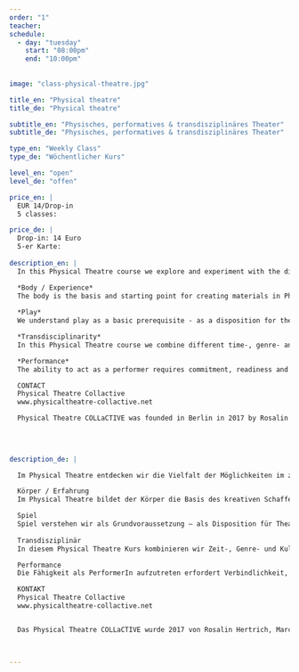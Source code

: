 ```yaml
---
order: "1"
teacher: 
schedule:
  - day: "tuesday"
    start: "08:00pm"
    end: "10:00pm"
 
    
image: "class-physical-theatre.jpg"

title_en: "Physical theatre"
title_de: "Physical theatre"

subtitle_en: "Physisches, performatives & transdisziplinäres Theater"
subtitle_de: "Physisches, performatives & transdisziplinäres Theater"

type_en: "Weekly Class"
type_de: "Wöchentlicher Kurs"

level_en: "open"
level_de: "offen"

price_en: |
  EUR 14/Drop-in  
  5 classes:

price_de: |
  Drop-in: 14 Euro  
  5-er Karte:
  
description_en: |
  In this Physical Theatre course we explore and experiment with the diversity of possibilities of contemporary theatre: between playfulness and depth, collective arrangement and inner experience, vitality and form, etc. Theatre, dance or performance? We propose a hybrid training where boundaries become blurred and where the body is at the centre. The training aims to reflect the reality of contemporary stages and nowadays creative processes.  

  *Body / Experience*    
  The body is the basis and starting point for creating materials in Physical Theatre. It is about getting to know the body as an instrument of artistic expression. A body can show inner permeability as well as become an outer surface of representation. The training begins at the interface between inside and outside, experience and expression.  
 
  *Play*  
  We understand play as a basic prerequisite - as a disposition for theatre. It is about the readiness to get into contact with yourself with genuine joy. The communication (physical, energetic, emotional...) with other participants as well as the space or the situation creates an important basis. Communication patterns and possible responses are explored, reflected and aesthetically (re-)arranged. This leads to an expansion of your possibilities of perception allowing you to step onto the theatrical situation with expanded consciousness.

  *Transdisciplinarity*  
  In this Physical Theatre course we combine different time-, genre- and culture-spanning techniques that complement classical theatre with elements of contemporary dance, performance art, installation, philosophy, visual arts, etc..  

  *Performance*  
  The ability to act as a performer requires commitment, readiness and a sense of aesthetic communication. It is about distinguishing stage presence from everyday reality and learning to use it meaningfully.  

  CONTACT  
  Physical Theatre Collactive  
  www.physicaltheatre-collactive.net  

  Physical Theatre COLLaCTIVE was founded in Berlin in 2017 by Rosalin Hertrich, Marc Carrera and Sophie Ketteniß to further develop a teaching and artistic concept for a possible nowadays Physical Theatre. The three of them are currently immersed in an ongoing discussion on the possibilities, directions, formats, spaces and materials of a contemporary physical theatre. 
  
  

  
description_de: |

  Im Physical Theatre entdecken wir die Vielfalt der Möglichkeiten im zeitgenössischen Theater und experimentieren damit. Zwischen Spiel und Tiefe, kollektivem Arrangement und innerer Erfahrung, Lebendigkeit und Form ect. Theater, Tanz oder Performance? In diesem hybrid-Training ist alles möglich, die Grenzen verschwimmen, der Körper rückt ins Zentrum. Das Training spiegelt die Realität zeitgenössischer Bühnen, sowie aktuelle kreative Prozesse wieder.  

  Körper / Erfahrung  
  Im Physical Theatre bildet der Körper die Basis des kreativen Schaffens. Es geht darum den Körper als Instrument des künstlerischen Ausdrucks kennen zu lernen. Ein Körper kann sowohl innere Durchlässigkeit zeigen als auch zur äußeren Repräsentationsfläche werden. An der Schnittstelle zwischen innen und außen, Erleben und Ausdruck beginnt das Training.  

  Spiel  
  Spiel verstehen wir als Grundvoraussetzung – als Disposition für Theater. Es geht um die Bereitschaft mit echter Spielfreude in Kontakt zu dir selbst zu treten. Auch die Kommunikation (körperlich, energetisch, emotional…) mit den anderen Kursteilnehmenden sowie dem Raum und der Situation schafft eine wichtige Grundlage. Kommunikationsmuster und Reaktionsschemata werden erforscht, reflektiert und ästhetisch (neu) arrangiert. Dies führt zu einer Erweiterung deiner Wahrnehmungsmöglichkeiten die dich mit erweitertem Bewusstsein auf die Bühne treten lässt.  
   
  Transdisziplinär  
  In diesem Physical Theatre Kurs kombinieren wir Zeit-, Genre- und Kultur-übergreifende Techniken, die das klassische Theater mit Elementen des zeitgenössischen Tanzes, Performance Art, Installation, Philosophie, Bildende Kunst usw. erweitern.  

  Performance  
  Die Fähigkeit als PerformerIn aufzutreten erfordert Verbindlichkeit, Bereitschaft und ein Gespür für ästhetische Kommunikation. Es geht darum Bühnenpräsenz von Alltagswirklichkeit unterscheiden und sinnvoll einsetzen zu lernen.  

  KONTAKT  
  Physical Theatre Collactive  
  www.physicaltheatre-collactive.net  


  Das Physical Theatre COLLaCTIVE wurde 2017 von Rosalin Hertrich, Marc Carrera und Sophie Ketteniß in Berlin gegründet um künstlerische Konzepte eines zeitgenössischen Physical Theatre zu unterrichten und weiterzuentwickeln. Regelmäßig initiieren und führen sie Diskurse über Möglichkeiten, Richtungen, Formate, Räume und Materialien eines aktuellen Physical Theatre.
  


---
```

